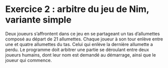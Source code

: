 # Exercice 2 : arbitre du jeu de Nim, variante simple
Deux joueurs s’affrontent dans ce jeu en se partageant un tas d’allumettes composé au départ de 21 allumettes.
Chaque joueur à son tour enlève entre une et quatre allumettes du tas. Celui qui enlève la dernière allumette a perdu.
Le programme doit arbitrer une partie se déroulant entre deux joueurs humains, dont leur nom est demandé au démarrage, ainsi que le joueur qui commence.
